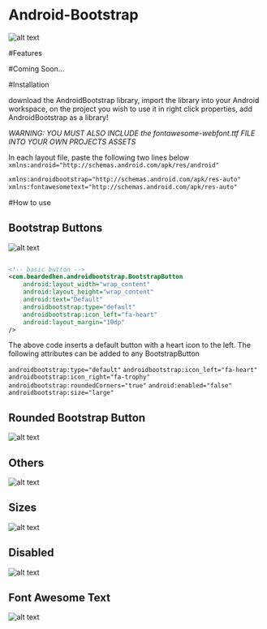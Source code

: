 Android-Bootstrap
=================

![alt text](https://raw.github.com/Bearded-Hen/Android-Bootstrap/master/images/device-2013-11-01-155630_framed.png "Device Image")

#Features

#Coming Soon...

#Installation

download the AndroidBootstrap library, import the library into your Android workspace, on the project you wish to use it in right click properties, add AndroidBootstrap as a library!

*WARNING: YOU MUST ALSO INCLUDE the fontawesome-webfont.ttf FILE INTO YOUR OWN PROJECTS ASSETS*

In each layout file, paste the following two lines below `xmlns:android="http://schemas.android.com/apk/res/android"`

```xml
xmlns:androidbootstrap="http://schemas.android.com/apk/res-auto"
xmlns:fontawesometext="http://schemas.android.com/apk/res-auto"
```

#How to use

## Bootstrap Buttons
![alt text](https://raw.github.com/Bearded-Hen/Android-Bootstrap/master/images/buttons.png "regular bootstrap buttons")

```xml

<!-- basic button -->
<com.beardedhen.androidbootstrap.BootstrapButton
    android:layout_width="wrap_content"
	android:layout_height="wrap_content"
    android:text="Default"
    androidbootstrap:type="default"
    androidbootstrap:icon_left="fa-heart"
    android:layout_margin="10dp"
/>
```
The above code inserts a default button with a heart icon to the left. The following attributes can be added to any BootstrapButton

`androidbootstrap:type="default"` 
`androidbootstrap:icon_left="fa-heart"` 
`androidbootstrap:icon_right="fa-trophy"`
`androidbootstrap:roundedCorners="true"`
`android:enabled="false"` 
`androidbootstrap:size="large"`

## Rounded Bootstrap Button
![alt text](https://raw.github.com/Bearded-Hen/Android-Bootstrap/master/images/buttons_rounded.png "rounded bootstrap buttons")

## Others
![alt text](https://raw.github.com/Bearded-Hen/Android-Bootstrap/master/images/buttons_others.png "other bootstrap buttons")

## Sizes
![alt text](https://raw.github.com/Bearded-Hen/Android-Bootstrap/master/images/buttons_sizes.png "sized bootstrap buttons")

## Disabled
![alt text](https://raw.github.com/Bearded-Hen/Android-Bootstrap/master/images/buttons_disabled.png "disabled bootstrap buttons")

## Font Awesome Text
![alt text](https://raw.github.com/Bearded-Hen/Android-Bootstrap/master/images/font_awesome_text.png "font_awesome_text")
